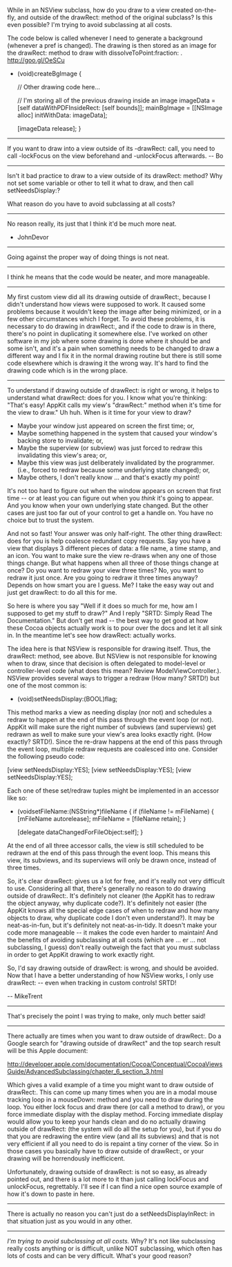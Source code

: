 

While in an NSView subclass, how do you draw to a view created on-the-fly, and outside of the drawRect: method of the original subclass? Is this even possible? I'm trying to avoid subclassing at all costs. 

The code below is called whenever I need to generate a background (whenever a pref is changed). The drawing is then stored as an image for the drawRect: method to draw with dissolveToPoint:fraction: .  http://goo.gl/OeSCu
    
- (void)createBgImage
{


    // Other drawing code here...


    // I'm storing all of the previous drawing inside an image
    imageData = [self dataWithPDFInsideRect: [self bounds]];
    mainBgImage = [[NSImage alloc] initWithData: imageData];
    
    [imageData release]; 
}


----

If you want to draw into a view outside of its -drawRect: call, you need to call -lockFocus on the view beforehand and -unlockFocus afterwards.  -- Bo

----

Isn't it bad practice to draw to a view outside of its drawRect: method? Why not set some variable or other to tell it what to draw, and then call setNeedsDisplay:?

What reason do you have to avoid subclassing at all costs?

----

No reason really, its just that I think it'd be much more neat.
- JohnDevor

----

Going against the proper way of doing things is not neat.

----

I think he means that the code would be neater, and more manageable.

----

My first custom view did all its drawing outside of drawRect:, because I didn't understand how views were supposed to work. It caused some problems because it wouldn't keep the image after being minimized, or in a few other circumstances which I forget. To avoid these problems, it is necessary to do drawing in drawRect:, and if the code to draw is in there, there's no point in duplicating it somewhere else. I've worked on other software in my job where some drawing is done where it should be and some isn't, and it's a pain when something needs to be changed to draw a different way and I fix it in the normal drawing routine but there is still some code elsewhere which is drawing it the wrong way. It's hard to find the drawing code which is in the wrong place.

----

To understand if drawing outside of drawRect: is right or wrong, it helps to understand what drawRect: does for you. I know what you're thinking: "That's easy! AppKit calls my view's "drawRect:" method when it's time for the view to draw." Uh huh. When is it time for your view to draw? 


* Maybe your window just appeared on screen the first time; or,
* Maybe something happened in the system that caused your window's backing store to invalidate; or,
* Maybe the superview (or subview) was just forced to redraw this invalidating this view's area; or, 
* Maybe this view was just deliberately invalidated by the programmer. (i.e., forced to redraw because some underlying state changed); or,
* Maybe others, I don't really know ... and that's exactly my point!


It's not too hard to figure out when the window appears on screen that first time -- or at least you can figure out when you *think* it's going to appear. And you know when your own underlying state changed. But the other cases are just too far out of your control to get a handle on. You have no choice but to trust the system.

And not so fast! Your answer was only half-right. The other thing drawRect: does for you is help coalesce redundant copy requests. Say you have a view that displays 3 different pieces of data: a file name, a time stamp, and an icon. You want to make sure the view re-draws when any one of those things change. But what happens when all three of those things change at once? Do you want to redraw your view three times? No, you want to redraw it just once. Are you going to redraw it three times anyway? Depends on how smart you are I guess. Me? I take the easy way out and just get drawRect: to do all this for me.

So here is where you say "Well if it does so much for me, how am I supposed to get my stuff to draw?" And I reply "SRTD: Simply Read The Documentation." But don't get mad -- the best way to get good at how these Cocoa objects actually work is to pour over the docs and let it all sink in. In the meantime let's see how drawRect: actually works.

The idea here is that NSView is responsible for drawing itself. Thus, the drawRect: method, see above. But NSView is not responsible for knowing when to draw, since that decision is often delegated to model-level or controller-level code (what does this mean? Review ModelViewController.). NSView provides several ways to trigger a redraw (How many? SRTD!) but one of the most common  is:

    
- (void)setNeedsDisplay:(BOOL)flag;


This method marks a view as needing display (nor not) and schedules a redraw to happen at the end of this pass through the event loop (or not). AppKit will make sure the right number of subviews (and superviews) get redrawn as well to make sure your view's area looks exactly right. (How exactly? SRTD!). Since the re-draw happens at the end of this pass through the event loop, multiple redraw requests are coalesced into one. Consider the following pseudo code:

    
<set the file name>
[view setNeedsDisplay:YES];
<set the time stamp>
[view setNeedsDisplay:YES];
<set the icon>
[view setNeedsDisplay:YES];


Each one of these set/redraw tuples might be implemented in an accessor like so:

    
- (voidsetFileName:(NSString*)fileName
{
    if (fileName != mFileName) {
        [mFileName autorelease];
        mFileName = [fileName retain];
    }

    [delegate dataChangedForFileObject:self];
}


At the end of all three accessor calls, the view is still scheduled to be redrawn at the end of this pass through the event loop. This means this view, its subviews, and its superviews will only be drawn once, instead of three times.

So, it's clear drawRect: gives us a lot for free, and it's really not very difficult to use. Considering all that, there's generally no reason to do drawing outside of drawRect:. It's definitely not cleaner (the AppKit has to redraw the object anyway, why duplicate code?). It's definitely not easier (the AppKit knows all the special edge cases of when to redraw and how many objects to draw, why duplicate code I don't even understand?). It may be neat-as-in-fun, but it's definitely not neat-as-in-tidy. It doesn't make your code more manageable -- it makes the code even harder to maintain! And the benefits of avoiding subclassing at all costs (which are ... er ... not subclassing, I guess) don't really outweigh the fact that you must subclass in order to get AppKit drawing to work exactly right.

So, I'd say drawing outside of drawRect: is wrong, and should be avoided. Now that I have a better understanding of how NSView works, I only use drawRect: -- even when tracking in custom controls! SRTD!

-- MikeTrent

----

That's precisely the point I was trying to make, only much better said!

----

There actually are times when you want to draw outside of drawRect:. Do a Google search for "drawing outside of drawRect" and the top search result will be this Apple document:

http://developer.apple.com/documentation/Cocoa/Conceptual/CocoaViewsGuide/AdvancedSubclassing/chapter_6_section_3.html

Which gives a valid example of a time you might want to draw outside of drawRect:. This can come up many times when you are in a modal mouse tracking loop in a mouseDown: method and you need to draw during the loop. You either lock focus and draw there (or call a method to draw), or you force immediate display with the display method. Forcing immediate display would allow you to keep your hands clean and do no actually drawing outside of drawRect: (the system will do all the setup for you), but if you do that you are redrawing the entire view (and all its subviews) and that is not very efficient if all you need to do is repaint a tiny corner of the view. So in those cases you basically have to draw outside of drawRect:, or your drawing will be horrendously inefficicent.

Unfortunately, drawing outside of drawRect: is not so easy, as already pointed out, and there is a lot more to it than just calling lockFocus and unlockFocus, regrettably. I'll see if I can find a nice open source example of how it's down to paste in here.

----
There is actually no reason you can't just do a setNeedsDisplayInRect: in that situation just as you would in any other.

----
*I'm trying to avoid subclassing at all costs.* Why? It's not like subclassing really costs anything or is difficult, unlike NOT subclassing, which often has lots of costs and can be very difficult. What's your good reason?
